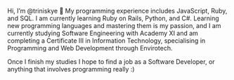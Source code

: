 Hi, I’m @triniskye 👋 
My programming experience includes JavaScript, Ruby, and SQL.
I am currently learning Ruby on Rails, Python, and C#.
Learning new programming languages and mastering them is my passion, and I am currently studying Software Engineering with 
Academy XI and am completing a Certificate III in Information Technology, specialising in Programming and Web Development through Envirotech. 

Once I finish my studies I hope to find a job as a Software Developer, or anything that involves programming really :) 


